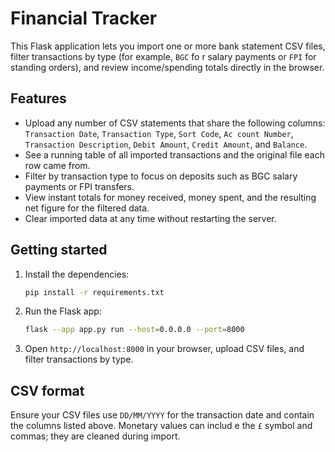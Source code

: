 # Financial Tracker

This Flask application lets you import one or more bank statement CSV files, filter transactions by type (for example, `BGC` fo
r salary payments or `FPI` for standing orders), and review income/spending totals directly in the browser.

## Features

- Upload any number of CSV statements that share the following columns: `Transaction Date`, `Transaction Type`, `Sort Code`, `Ac
count Number`, `Transaction Description`, `Debit Amount`, `Credit Amount`, and `Balance`.
- See a running table of all imported transactions and the original file each row came from.
- Filter by transaction type to focus on deposits such as BGC salary payments or FPI transfers.
- View instant totals for money received, money spent, and the resulting net figure for the filtered data.
- Clear imported data at any time without restarting the server.

## Getting started

1. Install the dependencies:
   ```bash
   pip install -r requirements.txt
   ```

2. Run the Flask app:
   ```bash
   flask --app app.py run --host=0.0.0.0 --port=8000
   ```

3. Open `http://localhost:8000` in your browser, upload CSV files, and filter transactions by type.

## CSV format

Ensure your CSV files use `DD/MM/YYYY` for the transaction date and contain the columns listed above. Monetary values can includ
e the `£` symbol and commas; they are cleaned during import.
